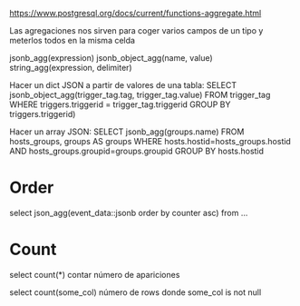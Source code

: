 https://www.postgresql.org/docs/current/functions-aggregate.html

Las agregaciones nos sirven para coger varios campos de un tipo y meterlos todos en la misma celda

jsonb_agg(expression)
jsonb_object_agg(name, value)
string_agg(expression, delimiter)


Hacer un dict JSON a partir de valores de una tabla:
SELECT jsonb_object_agg(trigger_tag.tag, trigger_tag.value)
FROM trigger_tag
WHERE triggers.triggerid = trigger_tag.triggerid
GROUP BY triggers.triggerid)

Hacer un array JSON:
SELECT jsonb_agg(groups.name)
FROM hosts_groups,
     groups AS groups
WHERE hosts.hostid=hosts_groups.hostid
  AND hosts_groups.groupid=groups.groupid
GROUP BY hosts.hostid


# Order
select json_agg(event_data::jsonb order by counter asc) from ...


# Count
select count(*)
  contar número de apariciones

select count(some_col)
  número de rows donde some_col is not null

